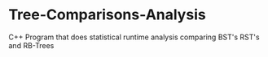 # Tree-Comparisons-Analysis
C++ Program that does statistical runtime analysis comparing BST's RST's and RB-Trees 
